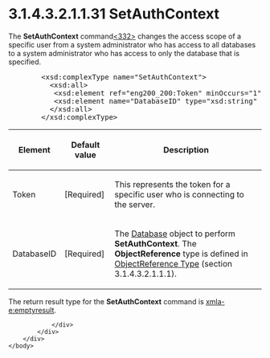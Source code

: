 <html dir="LTR" xmlns:mshelp="http://msdn.microsoft.com/mshelp" xmlns:ddue="http://ddue.schemas.microsoft.com/authoring/2003/5" xmlns:xlink="http://www.w3.org/1999/xlink" xmlns:tool="http://www.microsoft.com/tooltip">
    <head>
        <meta http-equiv="Content-Type" content="text/html; CHARSET=utf-8"></meta>
        <meta name="save" content="history"></meta>
        <title>3.1.4.3.2.1.1.31 SetAuthContext</title>
        <xml>
            <mshelp:toctitle title="3.1.4.3.2.1.1.31 SetAuthContext"></mshelp:toctitle>
            <mshelp:rltitle title="[MS-SSAS]: SetAuthContext"></mshelp:rltitle>
            <mshelp:keyword index="A" term="99fe9945-e52a-4bd4-a54a-2f330a274640"></mshelp:keyword>
            <mshelp:attr name="DCSext.ContentType" value="open specification"></mshelp:attr>
            <mshelp:attr name="AssetID" value="99fe9945-e52a-4bd4-a54a-2f330a274640"></mshelp:attr>
            <mshelp:attr name="TopicType" value="kbRef"></mshelp:attr>
            <mshelp:attr name="DCSext.Title" value="[MS-SSAS]: SetAuthContext" />
        </xml>
    </head>
    <body>
        <div id="header">
            <h1 class="heading">3.1.4.3.2.1.1.31 SetAuthContext</h1>
        </div>
        <div id="mainSection">
            <div id="mainBody">
                <div id="allHistory" class="saveHistory"></div>
                <div id="sectionSection0" class="section" name="collapseableSection">
                    

<p>The <b>SetAuthContext</b> command<a id="Appendix_A_Target_332"></a><a href="b9ac4859-2662-44ca-b131-9addd8b953dc.md#Appendix_A_332" aria-label="Product behavior note 332">&lt;332&gt;</a> changes the access scope of a
specific user from a system administrator who has access to all databases to a
system administrator who has access to only the database that is specified.</p>

<dl>
<dd>
<div><pre>   &lt;xsd:complexType name=&quot;SetAuthContext&quot;&gt;
     &lt;xsd:all&gt;
      &lt;xsd:element ref=&quot;eng200_200:Token&quot; minOccurs=&quot;1&quot; maxOccurs=&quot;1&quot; /&gt;
      &lt;xsd:element name=&quot;DatabaseID&quot; type=&quot;xsd:string&quot; minOccurs=&quot;1&quot; /&gt;
     &lt;/xsd:all&gt;
   &lt;/xsd:complexType&gt;
</pre></div>
</dd></dl>

<table>
 <thead>
  <tr>
   <th>
   <p>Element</p>
   </th>
   <th>
   <p>Default value</p>
   </th>
   <th>
   <p>Description</p>
   </th>
  </tr>
 </thead>
 <tr>
  <td>
  <p>Token</p>
  </td>
  <td>
  <p>[Required]</p>
  </td>
  <td>
  <p>This represents the token for a specific user who is
  connecting to the server.</p>
  </td>
 </tr>
 <tr>
  <td>
  <p>DatabaseID</p>
  </td>
  <td>
  <p>[Required]</p>
  </td>
  <td>
  <p>The <a href="f0a45420-af97-44e1-8744-1621e69c0bf2.md">Database</a>
  object to perform <b>SetAuthContext</b>. The <b>ObjectReference</b> type is
  defined in <a href="26834101-a86b-4365-8e58-d6e4a6ad377d.md">ObjectReference
  Type</a> (section 3.1.4.3.2.1.1.1).</p>
  </td>
 </tr>
</table>

<p>The return result type for the <b>SetAuthContext</b> command
is <a href="e2751688-2c1a-479c-85b4-54bb909183aa.md">xmla-e:emptyresult</a>.</p>


                </div>
            </div>
        </div>
    </body>
</html>
